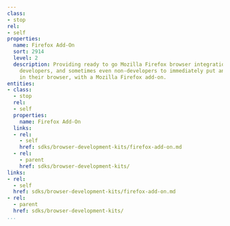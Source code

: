 ```yaml
---
class:
- stop
rel:
- self
properties:
  name: Firefox Add-On
  sort: 2914
  level: 2
  description: Providing ready to go Mozilla Firefox browser integration, allowing
    developers, and sometimes even non-developers to immediately put an API to use
    in their browser, with a Mozilla Firefox add-on.
entities:
- class:
  - stop
  rel:
  - self
  properties:
    name: Firefox Add-On
  links:
  - rel:
    - self
    href: sdks/browser-development-kits/firefox-add-on.md
  - rel:
    - parent
    href: sdks/browser-development-kits/
links:
- rel:
  - self
  href: sdks/browser-development-kits/firefox-add-on.md
- rel:
  - parent
  href: sdks/browser-development-kits/
...
```

